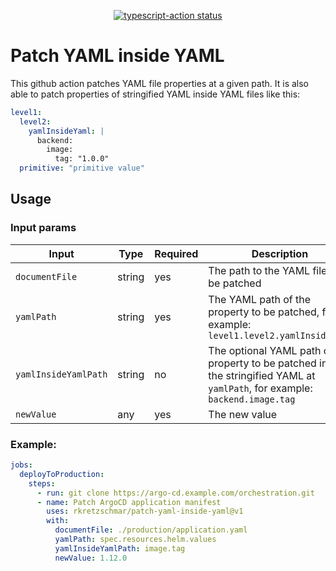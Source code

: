 <p align="center">
  <a href="https://github.com/actions/typescript-action/actions"><img alt="typescript-action status" src="https://github.com/actions/typescript-action/workflows/build-test/badge.svg"></a>
</p>

# Patch YAML inside YAML

This github action patches YAML file properties at a given path.
It is also able to patch properties of stringified YAML inside YAML files like this:

```YAML
level1:
  level2:
    yamlInsideYaml: |
      backend:
        image:
          tag: "1.0.0"
  primitive: "primitive value"
```

## Usage

### Input params

| Input                | Type   | Required | Description                                                                                                                      |
| -------------------- | ------ | -------- | -------------------------------------------------------------------------------------------------------------------------------- |
| `documentFile`       | string | yes      | The path to the YAML file to be patched                                                                                          |
| `yamlPath`           | string | yes      | The YAML path of the property to be patched, for example: `level1.level2.yamlInsideYaml`                                         |
| `yamlInsideYamlPath` | string | no       | The optional YAML path of the property to be patched inside the stringified YAML at `yamlPath`, for example: `backend.image.tag` |
| `newValue`           | any    | yes      | The new value                                                                                                                    |

### Example:

```yaml
jobs:
  deployToProduction:
    steps:
      - run: git clone https://argo-cd.example.com/orchestration.git
      - name: Patch ArgoCD application manifest
        uses: rkretzschmar/patch-yaml-inside-yaml@v1
        with:
          documentFile: ./production/application.yaml
          yamlPath: spec.resources.helm.values
          yamlInsideYamlPath: image.tag
          newValue: 1.12.0
```
